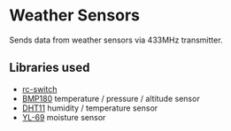 # Weather Sensors

Sends data from weather sensors via 433MHz transmitter.

## Libraries used
- [rc-switch](https://github.com/sui77/rc-switch/wiki/HowTo_Send)
- [BMP180](https://learn.adafruit.com/bmp085/using-the-bmp085-api-v2) temperature / pressure / altitude sensor
- [DHT11](http://www.circuitbasics.com/how-to-set-up-the-dht11-humidity-sensor-on-an-arduino/) humidity / temperature sensor
- [YL-69](https://randomnerdtutorials.com/guide-for-soil-moisture-sensor-yl-69-or-hl-69-with-the-arduino/) moisture sensor
